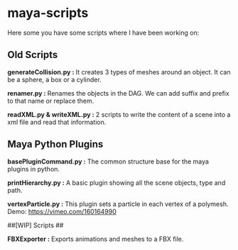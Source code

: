maya-scripts
============

Here some you have some scripts where I have been working on:

## Old Scripts ##

**generateCollision.py :**
    It creates 3 types of meshes around an object. It can be a sphere, a box or a cylinder.

**renamer.py :**
    Renames the objects in the DAG. We can add suffix and prefix to that name or replace them.

**readXML.py & writeXML.py :**
    2 scripts to write the content of a scene into a xml file and read that information.


## Maya Python Plugins ##

**basePluginCommand.py :**
The common structure base for the maya plugins in python.

**printHierarchy.py :**
A basic plugin showing all the scene objects, type and path.

**vertexParticle.py :**
This plugin sets a particle in each vertex of a polymesh. 
Demo: https://vimeo.com/160164990


##[WIP] Scripts ##

**FBXExporter :**
Exports animations and meshes to a FBX file.
